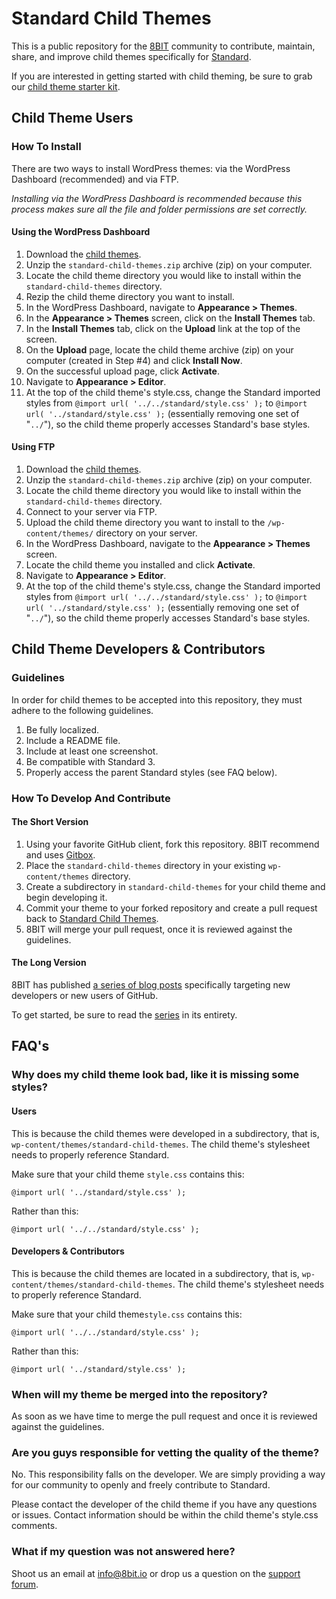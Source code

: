 # Standard Child Themes

This is a public repository for the [8BIT](http://8bit.io) community to contribute, maintain, share, and improve child themes specifically for [Standard](http://standardtheme.com).

If you are interested in getting started with child theming, be sure to grab our [child theme starter kit](https://github.com/eightbit/standard-child-theme-kit).

## Child Theme Users

### How To Install

There are two ways to install WordPress themes: via the WordPress Dashboard (recommended) and via FTP. 

*Installing via the WordPress Dashboard is recommended because this process makes sure all the file and folder permissions are set correctly.*

#### Using the WordPress Dashboard

1. Download the [child themes](https://github.com/eightbit/standard-child-themes/zipball/master).
2. Unzip the ```standard-child-themes.zip``` archive (zip) on your computer.
3. Locate the child theme directory you would like to install within the ```standard-child-themes``` directory.
4. Rezip the child theme directory you want to install.
5. In the WordPress Dashboard, navigate to **Appearance > Themes**.
6. In the **Appearance > Themes** screen, click on the **Install Themes** tab.
7. In the **Install Themes** tab, click on the **Upload** link at the top of the screen.
8. On the **Upload** page, locate the child theme archive (zip) on your computer (created in Step #4) and click **Install Now**.
9. On the successful upload page, click **Activate**.
10. Navigate to **Appearance > Editor**.
11. At the top of the child theme's style.css, change the Standard imported styles from ```@import url( '../../standard/style.css' );``` to ```@import url( '../standard/style.css' );``` (essentially removing one set of "```../```"), so the child theme properly accesses Standard's base styles.

#### Using FTP

1. Download the [child themes](https://github.com/eightbit/standard-child-themes/zipball/master).
2. Unzip the ```standard-child-themes.zip``` archive (zip) on your computer.
3. Locate the child theme directory you would like to install within the ```standard-child-themes``` directory.
4. Connect to your server via FTP.
5. Upload the child theme directory you want to install to the ```/wp-content/themes/``` directory on your server.
6. In the WordPress Dashboard, navigate to the **Appearance > Themes** screen.
7. Locate the child theme you installed and click **Activate**.
8. Navigate to **Appearance > Editor**.
9. At the top of the child theme's style.css, change the Standard imported styles from ```@import url( '../../standard/style.css' );``` to ```@import url( '../standard/style.css' );``` (essentially removing one set of "```../```"), so the child theme properly accesses Standard's base styles.

## Child Theme Developers & Contributors

### Guidelines

In order for child themes to be accepted into this repository, they must adhere to the following guidelines.

1. Be fully localized.
2. Include a README file.
3. Include at least one screenshot.
4. Be compatible with Standard 3.
5. Properly access the parent Standard styles (see FAQ below).

### How To Develop And Contribute

#### The Short Version

1. Using your favorite GitHub client, fork this repository. 8BIT recommend and uses [Gitbox](http://sites.fastspring.com/oleganza/product/gitbox?coupon=GITBOX8BIT).
2. Place the `standard-child-themes` directory in your existing `wp-content/themes` directory.
3. Create a subdirectory in `standard-child-themes` for your child theme and begin developing it.
4. Commit your theme to your forked repository and create a pull request back to [Standard Child Themes](https://github.com/eightbit/standard-child-themes).
5. 8BIT will merge your pull request, once it is reviewed against the guidelines.

#### The Long Version

8BIT has published [a series of blog posts](http://8bit.io/contributing-the-standard-repositories/) specifically targeting new developers or new users of GitHub. 

To get started, be sure to read the [series](http://8bit.io/contributing-the-standard-repositories/) in its entirety.

## FAQ's

### Why does my child theme look bad, like it is missing some styles?

#### Users

This is because the child themes were developed in a subdirectory, that is, ```wp-content/themes/standard-child-themes```. The child theme's stylesheet needs to properly reference Standard.

Make sure that your child theme ```style.css``` contains this:

```@import url( '../standard/style.css' );```

Rather than this:

```@import url( '../../standard/style.css' );```

#### Developers & Contributors

This is because the child themes are located in a subdirectory, that is, ```wp-content/themes/standard-child-themes```. The child theme's stylesheet needs to properly reference Standard.

Make sure that your child theme```style.css``` contains this:

```@import url( '../../standard/style.css' );```

Rather than this:

```@import url( '../standard/style.css' );```

### When will my theme be merged into the repository?

As soon as we have time to merge the pull request and once it is reviewed against the guidelines.

### Are you guys responsible for vetting the quality of the theme?

No. This responsibility falls on the developer. We are simply providing a way for our community to openly and freely contribute to Standard.

Please contact the developer of the child theme if you have any questions or issues. Contact information should be within the child theme's style.css comments.

### What if my question was not answered here?

Shoot us an email at [info@8bit.io](mailto:info@8bit.io?subject=[Standard%20Child%20Themes%20Repository]%20I%20have%20a%20question!) or drop us a question on the [support forum](http://support.8bit.io/categories/20057941-github-repositories).